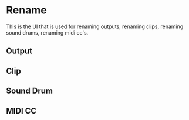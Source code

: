# Rename

This is the UI that is used for renaming outputs, renaming clips, renaming sound drums, renaming midi cc's.

## Output

## Clip

## Sound Drum

## MIDI CC